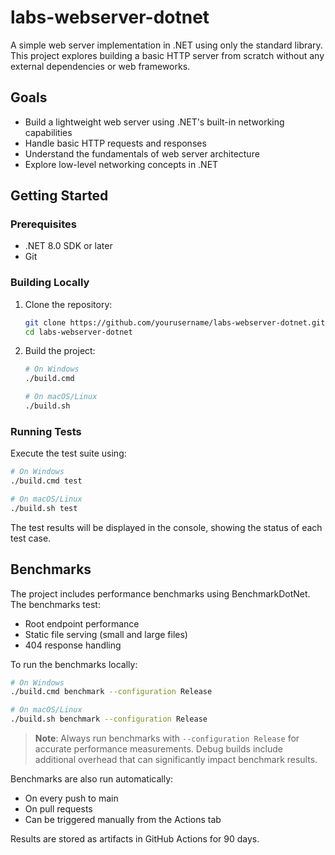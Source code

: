 # labs-webserver-dotnet

A simple web server implementation in .NET using only the standard library. This project explores building a basic HTTP server from scratch without any external dependencies or web frameworks.

## Goals
- Build a lightweight web server using .NET's built-in networking capabilities
- Handle basic HTTP requests and responses
- Understand the fundamentals of web server architecture
- Explore low-level networking concepts in .NET

## Getting Started

### Prerequisites
- .NET 8.0 SDK or later
- Git

### Building Locally
1. Clone the repository:
   ```bash
   git clone https://github.com/yourusername/labs-webserver-dotnet.git
   cd labs-webserver-dotnet
   ```

2. Build the project:
   ```bash
   # On Windows
   ./build.cmd

   # On macOS/Linux
   ./build.sh
   ```

### Running Tests
Execute the test suite using:
```bash
# On Windows
./build.cmd test

# On macOS/Linux
./build.sh test
```

The test results will be displayed in the console, showing the status of each test case.

## Benchmarks

The project includes performance benchmarks using BenchmarkDotNet. The benchmarks test:

- Root endpoint performance
- Static file serving (small and large files)
- 404 response handling

To run the benchmarks locally:

```bash
# On Windows
./build.cmd benchmark --configuration Release

# On macOS/Linux
./build.sh benchmark --configuration Release
```

> **Note**: Always run benchmarks with `--configuration Release` for accurate performance measurements. Debug builds include additional overhead that can significantly impact benchmark results.

Benchmarks are also run automatically:
- On every push to main
- On pull requests
- Can be triggered manually from the Actions tab

Results are stored as artifacts in GitHub Actions for 90 days.
